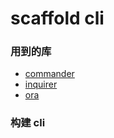 # scaffold cli

### 用到的库
* [commander](https://github.com/tj/commander.js)
* [inquirer](https://github.com/SBoudrias/Inquirer.js)
* [ora](https://github.com/sindresorhus/ora)


### 构建 cli


















